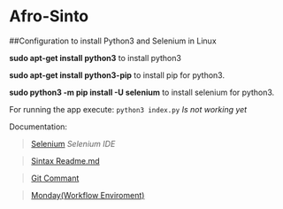 # Afro-Sinto

##Configuration to install Python3 and Selenium in Linux

**sudo apt-get install python3** to install python3

**sudo apt-get install python3-pip** to install pip for python3.

**sudo python3 -m pip install -U selenium** to install selenium for python3.



For running the app execute:
`python3 index.py` *Is not working yet*



Documentation:
 > [Selenium](https://www.seleniumhq.org/) *Selenium IDE*

 > [Sintax Readme.md](https://help.github.com/articles/basic-writing-and-formatting-syntax/)

 > [Git Commant](http://rogerdudler.github.io/git-guide/)


 > [Monday(Workflow Enviroment)](https://auth.monday.com/login)
